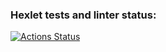 ### Hexlet tests and linter status:
[![Actions Status](https://github.com/vvikv/python-project-49/workflows/hexlet-check/badge.svg)](https://github.com/vvikv/python-project-49/actions)